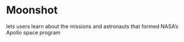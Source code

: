 # Moonshot
lets users learn about the missions and astronauts that formed NASA’s Apollo space program
